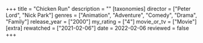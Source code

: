 +++
title = "Chicken Run"
description = ""
[taxonomies]
director = ["Peter Lord", "Nick Park"] 
genres = ["Animation", "Adventure", "Comedy", "Drama", "Family"]
release_year = ["2000"]
my_rating = ["4"]
movie_or_tv = ["Movie"]
[extra]
rewatched = ["2021-02-06"]
date = 2022-02-06
reviewed = false
+++

